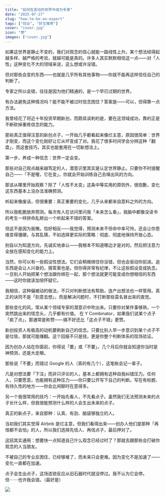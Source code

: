 ```yaml
---
title: "如何在变动的世界中成为专家"
date: "2025-07-27"
slug: "how-to-be-an-expert"
tags: ["创业", "好文推荐"]
cover: "cover.jpg"
icon: "😎"
images: ["cover.jpg"]
---
```

如果这世界是静止不变的，我们对观念的信心就能一路线性上升。某个想法经得起越多样、越严格的考验，就越可能是真的。许多人其实默默相信这一点——对「人性」这种变化不大的领域来说，这么想或许没错。



但对那些会变的东西——也就是几乎所有其他事物——你就不能再这样信任自己的判断了。



专家之所以会错，往往是因为他们精通的，是一个早已过期的世界。



有办法避免这种情况吗？能不能不被过时信念困住？答案是——可以，但得靠一点方法。



我曾经花了将近十年投资早期新创，而颇具讽刺的是，要在这领域成功，靠的正是不断砍掉重练信念的能力。



那些真正值得注意的新创点子，一开始几乎都看起来像烂主意，原因很简单：世界才刚变，而这个变化刚好让它从坏变成了对。我花了很多时间学会分辨这种「翻盘」，而这套技巧，其实也能套用在一切新想法上。



第一步，养成一种信念：世界一定会变。



那些对自己观点越来越笃定的人，潜意识里其实是认定世界静止。只要你不时提醒自己——「不是喔，它在变」，你就会开始训练自己去嗅出风的方向。



那该从哪里开始观察？除了「人性不太变」这条中等实用的原则外，很抱歉，变化这东西基本上没办法准确预测。



听起来像废话，但很重要：真正重要的变化，几乎从来都来自意料之外的方向。



所以我乾脆放弃预测。每次有人在访问里问我「未来怎么看」，我脑中都像没读书的考生一样拼命乱掰出一个听起来不错的答案。



但这不是因为我懒。恰好相反——我觉得，预测未来不但命中率可怜，还会让你思维变得僵硬。与其乱猜，不如选择更实际的策略：彻底、彻底地保持开放心态。



别自以为知道方向，先诚实地承认——我根本不知道哪边才是对的。然后把注意力全放在感知变化的能力上。



当然，你可以有一些假设性想法。它们会稍微绑住你没错，但也会驱动你前进。追东西是会让人兴奋的，猜答案也是。但你得非常有纪律，不让这些假设变成执念。
一旦别人开始把某个想法跟你绑在一起，那个想法就更可能变成你想相信的东西——这时你就该加倍怀疑它。



我相信，这种偏被动的做法，不只对判断想法有帮助，连产出想法也一样管用。真正的诀窍不是「刻意去想」，而是解决问题时，不打断那些莫名冒出来的直觉。



那些变化的风，常从某个领域专家的潜意识中吹出来。只要你对某件事够熟，一个突然跳出来的怪念头，几乎都有价值。
在 Y Combinator，如果我们说某个点子「疯了点」，那通常是称赞——搞不好还比「这点子不错」更赞。



新创投资人有极高的动机要刷新自己的信念。只要比别人早一步意识到某个点子不是垃圾，那就可能赚翻。这个回报不只是钱，更是你整个判断体系的现场验证。



因为创办人站在你面前，你得说「要」或「不要」，几个月后你就会知道你当时是神预测，还是大走眼。



那些说「不要」而错过 Google 的人（真的有几个），这笔帐会记一辈子。



凡是对想法要「下注」而非只评论的人，基本上都拥有这种自我纠错压力。任何人，只要愿意，也能拥有这种压力——你只要公开写下自己的判断。写在有标题、有持久性的地方——你会比闲聊时在意得多。



另一个我很常用的技巧：一开始先看人，不先看点子。虽然我们无法预测未来的点子长什么样，但我很能预测什么样的人会生出未来的点子。



真正的新点子，来自那种：认真、有劲、脑袋够独立的人。



当初我们其实觉得 Airbnb 是烂主意，但我们看得出来——创办人他们是那种「再怪都不会怕」的人，所以我们选择先信人、再信点子，最后押对了。



这招其实通用：想要快一点知道自己什么观念已经过时了？那就去跟那些会打破你观念的人当朋友。



不被自己的专业反困住，已经够难了，而未来只会更难。因为变化不是加速了——变化一直都在加速。



点子会生出点子，这场连锁反应从旧石器时代就没停过。我不认为它会停。
但⋯⋯也许我会错。（最好是）




![](https://prod-files-secure.s3.us-west-2.amazonaws.com/112d0858-5090-4d34-a606-b75eb8d65fd2/46476355-9cf3-4e99-9b7a-3531bc426380/1000202064.png?X-Amz-Algorithm=AWS4-HMAC-SHA256&X-Amz-Content-Sha256=UNSIGNED-PAYLOAD&X-Amz-Credential=ASIAZI2LB466SXO6A7N2%2F20250907%2Fus-west-2%2Fs3%2Faws4_request&X-Amz-Date=20250907T032930Z&X-Amz-Expires=3600&X-Amz-Security-Token=IQoJb3JpZ2luX2VjEDIaCXVzLXdlc3QtMiJHMEUCIGVt5u%2B6sIwBNEAY7Vac3SeBUJN%2BBfO0QOwD6iyGMXqNAiEA8g1UCXFcKdtWb364Ma4fdedMej%2BzqQUdPAvrsERw%2ByoqiAQIm%2F%2F%2F%2F%2F%2F%2F%2F%2F%2F%2FARAAGgw2Mzc0MjMxODM4MDUiDKQKomEwX614Om82TSrcA%2B0MOFPJ2RSjPhA6R5nuYu%2B4UpMa6F4SsF0%2Fce7pB5KBVbiVVnH8VFURZ8FhKtipRXAdUQ%2BR9Tvz2zF5qZxtURadiE2VEqgEsXPv40tScIcz6YYWEF3TwuAlf2giEr8wLUvFGLXMcU4qe0Py95vyURLAHa0Eqc1CGA%2FvqxbzfOfKCLmZ62%2B1i2dJRus%2FH%2F7MeKSrc7l4z44tRoKYzk0rGSqZ5R%2B9wZFiCxo1YPefvyosyAhrwdbypBdz3%2B6FJH8v3DVlwN3i6LMOA2quO7wydzHtq%2F0zj%2BlL9eMSFOMgm4ANJXA3rSxY9s4N8fjTbajdQdyZ%2BxrUrZmiF%2B0brpHJTU49NQz66Em%2FokTAsHxLNtQ15%2FyT5bdPvKu2%2FwpXvOn85%2Bcic5nhWu6kLPUnZW1vDCehcw%2FC8KnWvtH2ZdIC14%2BQglw8P2lvFAzQP1P%2F925vwWFv3NgeRr%2FkT%2BbuMnEZ0ghO070c4anf8xjESebsDfj0PE2kh8uIajWDPwSm39JuWmuwL7MQmO4VhMlDF88lsoNwlhP%2BTlz5UxlWochzEDqs2l0%2FGxHnTq95sqjAPB48BqXV5H92mjtm0Tk2LLRu0YxmlVfG2ljIbJw0LUfzfukc4ylGsXnuP8n6znfZMMjU88UGOqUBPKoKrAidcFyLYuiAQL6wcNcGOMJUS%2BmrVNSSCD%2FlnU26RAEvGmmQjXkgBOlsXKkbEKIw%2F%2BUDgXfPqi31ZtJAutxCM7jfcaIVx1pc8bKv8Z%2B1EBfMG65y%2FL2b5H7P0LAcx17TxTFNxpcdXH4h2U0uwM2vbBTm28XWBmmQd%2BGXAaG8x81i5qzlPs%2BKajbmYFzd8R6sk1JTJ9vDbCXt3CHl1rgoIn6y&X-Amz-Signature=efa4c4739491e0cbf2986e404d85fb6fc24aca077f6fd45a09f11f5c2608eadd&X-Amz-SignedHeaders=host&x-amz-checksum-mode=ENABLED&x-id=GetObject)

